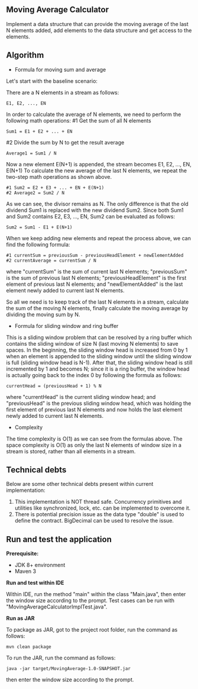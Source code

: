 
## Moving Average Calculator

Implement a data structure that can provide the moving average of the last N elements added, add elements to the data structure and get access to the elements.

## Algorithm

 - Formula for moving sum and average

Let's start with the baseline scenario: 

There are a N elements in a stream as follows:
	
	E1, E2, ..., EN

In order to calculate the average of N elements, we need to perform the following math operations:
#1 Get the sum of all N elements
	
	Sum1 = E1 + E2 + ... + EN

#2 Divide the sum by N to get the result average
	
	Average1 = Sum1 / N

Now a new element E(N+1) is appended, the stream becomes
	E1, E2, ..., EN, E(N+1)
To calculate the new average of the last N elements, we repeat the two-step math operations as shown above.
	
	#1 Sum2 = E2 + E3 + ... + EN + E(N+1)
	#2 Average2 = Sum2 / N

As we can see, the divisor remains as N. The only difference is that the old dividend Sum1 is replaced with the new dividend Sum2. Since both Sum1 and Sum2 contains  E2, E3, ..., EN, Sum2 can be evaluated as follows:

	Sum2 = Sum1 - E1 + E(N+1)

When we keep adding new elements and repeat the process above, we can find the following formula:

	#1 currentSum = previousSum - previousHeadElement + newElementAdded
	#2 currentAverage = currentSum / N
	
where "currentSum" is the sum of current last N elements; "previousSum" is the sum of previous last N elements; "previousHeadElement" is the first element of previous last N elements; and "newElementAdded" is the last element newly added to current last N elements.

So all we need is to keep track of the last N elements in a stream, calculate the sum of the moving N elements, finally calculate the moving average by dividing the moving sum by N.

 - Formula for sliding window and ring buffer

This is a sliding window problem that can be resolved by a ring buffer which contains the sliding window of size N (last moving N elements) to save spaces. In the beginning, the sliding window head is increased from 0 by 1 when an element is appended to the sliding window until the sliding window is full (sliding window head is N-1). After that, the sliding window head is still incremented by 1 and becomes N; since it is a ring buffer, the window head is actually going back to the index 0 by following the formula as follows:

	currentHead = (previousHead + 1) % N

where "currentHead" is the current sliding window head; and "previousHead" is the previous sliding window head, which was holding the first element of previous last N elements and now holds the last element newly added to current last N elements.

 - Complexity

The time complexity is O(1)  as we can see from the formulas above.
The space complexity is O(1) as only the last N elements of window size in a stream is stored, rather than all elements in a stream.

## Technical debts

Below are some other technical debts present within current implementation:

 1. This implementation is NOT thread safe. Concurrency primitives and utilities like synchronized, lock, etc. can be implemented to overcome it.
 2. There is potential precision issue as the data type "double" is used to define the contract. BigDecimal can be used to resolve the issue.


## Run and test the application

**Prerequisite:**

 - JDK 8+ environment
 - Maven 3

**Run and test within IDE**

Within IDE, run the method "main" within the class "Main.java", then enter the window size according to the prompt. Test cases can be run with "MovingAverageCalculatorImplTest.java".

**Run as JAR**

To package as JAR, got to the project root folder, run the command as follows:

	mvn clean package

To run the JAR, run the command as follows:

	java -jar target/MovingAverage-1.0-SNAPSHOT.jar

then enter the window size according to the prompt.

